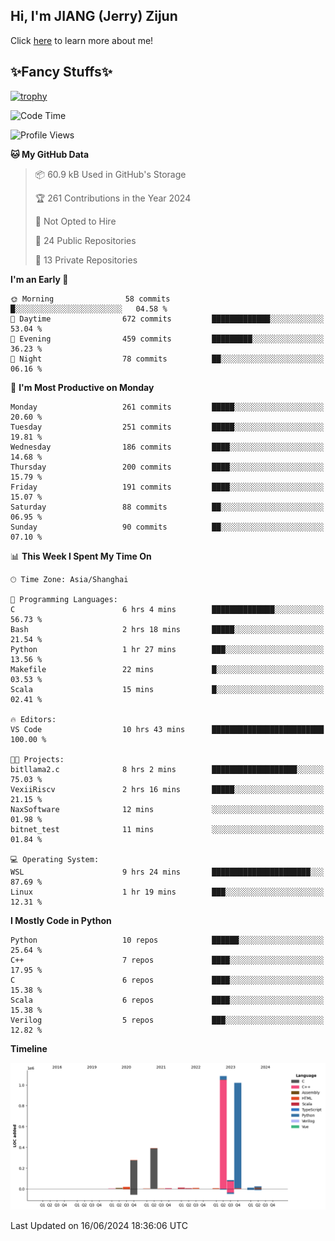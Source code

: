 ## Hi, I'm JIANG (Jerry) Zijun

Click [here](https://jzjerry.github.io/about/) to learn more about me!

## ✨Fancy Stuffs✨
[![trophy](https://github-profile-trophy.vercel.app/?username=jzjerry&theme=onedark)](https://github.com/ryo-ma/github-profile-trophy)
<!--START_SECTION:waka-->
![Code Time](http://img.shields.io/badge/Code%20Time-535%20hrs%2045%20mins-blue)

![Profile Views](http://img.shields.io/badge/Profile%20Views-0-blue)

**🐱 My GitHub Data** 

> 📦 60.9 kB Used in GitHub's Storage 
 > 
> 🏆 261 Contributions in the Year 2024
 > 
> 🚫 Not Opted to Hire
 > 
> 📜 24 Public Repositories 
 > 
> 🔑 13 Private Repositories 
 > 
**I'm an Early 🐤** 

```text
🌞 Morning                58 commits          █░░░░░░░░░░░░░░░░░░░░░░░░   04.58 % 
🌆 Daytime                672 commits         █████████████░░░░░░░░░░░░   53.04 % 
🌃 Evening                459 commits         █████████░░░░░░░░░░░░░░░░   36.23 % 
🌙 Night                  78 commits          ██░░░░░░░░░░░░░░░░░░░░░░░   06.16 % 
```
📅 **I'm Most Productive on Monday** 

```text
Monday                   261 commits         █████░░░░░░░░░░░░░░░░░░░░   20.60 % 
Tuesday                  251 commits         █████░░░░░░░░░░░░░░░░░░░░   19.81 % 
Wednesday                186 commits         ████░░░░░░░░░░░░░░░░░░░░░   14.68 % 
Thursday                 200 commits         ████░░░░░░░░░░░░░░░░░░░░░   15.79 % 
Friday                   191 commits         ████░░░░░░░░░░░░░░░░░░░░░   15.07 % 
Saturday                 88 commits          ██░░░░░░░░░░░░░░░░░░░░░░░   06.95 % 
Sunday                   90 commits          ██░░░░░░░░░░░░░░░░░░░░░░░   07.10 % 
```


📊 **This Week I Spent My Time On** 

```text
🕑︎ Time Zone: Asia/Shanghai

💬 Programming Languages: 
C                        6 hrs 4 mins        ██████████████░░░░░░░░░░░   56.73 % 
Bash                     2 hrs 18 mins       █████░░░░░░░░░░░░░░░░░░░░   21.54 % 
Python                   1 hr 27 mins        ███░░░░░░░░░░░░░░░░░░░░░░   13.56 % 
Makefile                 22 mins             █░░░░░░░░░░░░░░░░░░░░░░░░   03.53 % 
Scala                    15 mins             █░░░░░░░░░░░░░░░░░░░░░░░░   02.41 % 

🔥 Editors: 
VS Code                  10 hrs 43 mins      █████████████████████████   100.00 % 

🐱‍💻 Projects: 
bitllama2.c              8 hrs 2 mins        ███████████████████░░░░░░   75.03 % 
VexiiRiscv               2 hrs 16 mins       █████░░░░░░░░░░░░░░░░░░░░   21.15 % 
NaxSoftware              12 mins             ░░░░░░░░░░░░░░░░░░░░░░░░░   01.98 % 
bitnet_test              11 mins             ░░░░░░░░░░░░░░░░░░░░░░░░░   01.84 % 

💻 Operating System: 
WSL                      9 hrs 24 mins       ██████████████████████░░░   87.69 % 
Linux                    1 hr 19 mins        ███░░░░░░░░░░░░░░░░░░░░░░   12.31 % 
```

**I Mostly Code in Python** 

```text
Python                   10 repos            ██████░░░░░░░░░░░░░░░░░░░   25.64 % 
C++                      7 repos             ████░░░░░░░░░░░░░░░░░░░░░   17.95 % 
C                        6 repos             ████░░░░░░░░░░░░░░░░░░░░░   15.38 % 
Scala                    6 repos             ████░░░░░░░░░░░░░░░░░░░░░   15.38 % 
Verilog                  5 repos             ███░░░░░░░░░░░░░░░░░░░░░░   12.82 % 
```



**Timeline**

![Lines of Code chart](https://raw.githubusercontent.com/Jzjerry/Jzjerry/main/assets/bar_graph.png)


 Last Updated on 16/06/2024 18:36:06 UTC
<!--END_SECTION:waka-->
